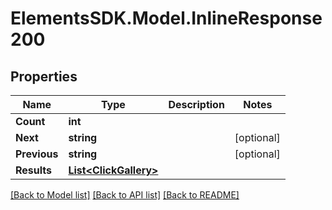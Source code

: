 # ElementsSDK.Model.InlineResponse200

## Properties

Name | Type | Description | Notes
------------ | ------------- | ------------- | -------------
**Count** | **int** |  | 
**Next** | **string** |  | [optional] 
**Previous** | **string** |  | [optional] 
**Results** | [**List&lt;ClickGallery&gt;**](ClickGallery.md) |  | 

[[Back to Model list]](../#documentation-for-models) [[Back to API list]](../#documentation-for-api-endpoints) [[Back to README]](../)

